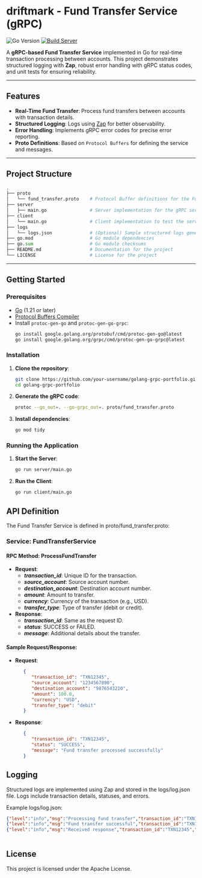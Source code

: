 # driftmark - Fund Transfer Service (gRPC)

![Go Version](https://img.shields.io/badge/Go-1.23-blue)
[![Build Server](https://github.com/pauluswi/driftmark/actions/workflows/go.yml/badge.svg)](https://github.com/pauluswi/driftmark/actions/workflows/go.yml)

A **gRPC-based Fund Transfer Service** implemented in Go for real-time transaction processing between accounts. This project demonstrates structured logging with **Zap**, robust error handling with gRPC status codes, and unit tests for ensuring reliability.

---

## Features

- **Real-Time Fund Transfer**: Process fund transfers between accounts with transaction details.
- **Structured Logging**: Logs using [Zap](https://github.com/uber-go/zap) for better observability.
- **Error Handling**: Implements gRPC error codes for precise error reporting.
- **Proto Definitions**: Based on `Protocol Buffers` for defining the service and messages.

---

## Project Structure

```python
.
├── proto
│   └── fund_transfer.proto    # Protocol Buffer definitions for the Fund Transfer Service
├── server
│   ├── main.go                # Server implementation for the gRPC service
├── client
│   └── main.go                # Client implementation to test the service
├── logs
│   └── logs.json              # (Optional) Sample structured logs generated by the service
├── go.mod                     # Go module dependencies
├── go.sum                     # Go module checksums
├── README.md                  # Documentation for the project
└── LICENSE                    # License for the project
```


---

## Getting Started

### Prerequisites

- [Go](https://golang.org/dl/) (1.21 or later)
- [Protocol Buffers Compiler](https://grpc.io/docs/protoc-installation/)
- Install `protoc-gen-go` and `protoc-gen-go-grpc`:
  ```bash
  go install google.golang.org/protobuf/cmd/protoc-gen-go@latest
  go install google.golang.org/grpc/cmd/protoc-gen-go-grpc@latest
  ```
  
### Installation
1. **Clone the repository**:
   ```bash
   git clone https://github.com/your-username/golang-grpc-portfolio.git
   cd golang-grpc-portfolio
   ```
2. **Generate the gRPC code**:
   ```bash
   protoc --go_out=. --go-grpc_out=. proto/fund_transfer.proto
   ```
3. **Install dependencies**:
   ```bash
   go mod tidy
   ```

### Running the Application
1. **Start the Server**:
   ```bash
   go run server/main.go
   ```
2. **Run the Client**:
   ```bash
   go run client/main.go
   ```

## API Definition
The Fund Transfer Service is defined in proto/fund_transfer.proto:

### **Service**: FundTransferService
#### **RPC Method**: ProcessFundTransfer

- **Request**:
  - ***transaction_id***: Unique ID for the transaction.
  - ***source_account***: Source account number.
  - ***destination_account***: Destination account number.
  - ***amount***: Amount to transfer.
  - ***currency***: Currency of the transaction (e.g., USD).
  - ***transfer_type***: Type of transfer (debit or credit).
- **Response**:
  - ***transaction_id***: Same as the request ID.
  - ***status***: SUCCESS or FAILED.
  - ***message***: Additional details about the transfer.

#### **Sample Request/Response**:

- **Request**:
   ```json
      {
         "transaction_id": "TXN12345",
         "source_account": "1234567890",
         "destination_account": "9876543210",
         "amount": 100.0,
         "currency": "USD",
         "transfer_type": "debit"
      }
   ```

- **Response**:
   ```json
      {
         "transaction_id": "TXN12345",
         "status": "SUCCESS",
         "message": "Fund transfer processed successfully"
      }
   ```

## Logging
Structured logs are implemented using Zap and stored in the logs/log.json file. Logs include transaction details, statuses, and errors.

Example logs/log.json:
```json
{"level":"info","msg":"Processing fund transfer","transaction_id":"TXN12345","source_account":"1234567890","destination_account":"9876543210","amount":100,"currency":"USD","transfer_type":"debit"}
{"level":"info","msg":"Fund transfer successful","transaction_id":"TXN12345","source_account":"1234567890","destination_account":"9876543210","amount":100}
{"level":"info","msg":"Received response","transaction_id":"TXN12345","status":"SUCCESS","message":"Fund transfer processed successfully"}
      
```

## License
This project is licensed under the Apache License. 


